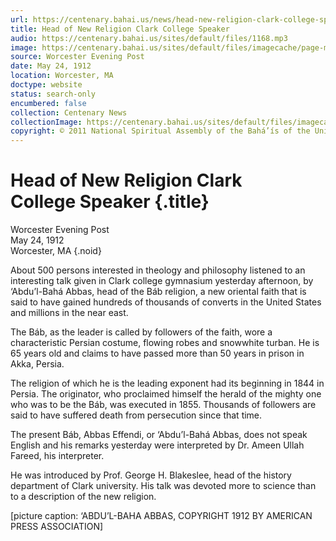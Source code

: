 ```yaml
---
url: https://centenary.bahai.us/news/head-new-religion-clark-college-speaker
title: Head of New Religion Clark College Speaker
audio: https://centenary.bahai.us/sites/default/files/1168.mp3
image: https://centenary.bahai.us/sites/default/files/imagecache/page-main-image/images/press_clippings/evening_post_after.png
source: Worcester Evening Post
date: May 24, 1912
location: Worcester, MA
doctype: website
status: search-only
encumbered: false
collection: Centenary News
collectionImage: https://centenary.bahai.us/sites/default/files/imagecache/theme-image/main_image/abdulbaha-overview-small_0.jpg
copyright: © 2011 National Spiritual Assembly of the Bahá’ís of the United States
---
```



# Head of New Religion Clark College Speaker {.title}

Worcester Evening Post  
May 24, 1912  
Worcester, MA
{.noid}  



About 500 persons interested in theology and philosophy listened to an interesting talk given in Clark college gymnasium yesterday afternoon, by ‘Abdu’l-Bahá Abbas, head of the Báb religion, a new oriental faith that is said to have gained hundreds of thousands of converts in the United States and millions in the near east.

The Báb, as the leader is called by followers of the faith, wore a characteristic Persian costume, flowing robes and snowwhite turban. He is 65 years old and claims to have passed more than 50 years in prison in Akka, Persia.

The religion of which he is the leading exponent had its beginning in 1844 in Persia. The originator, who proclaimed himself the herald of the mighty one who was to be the Báb, was executed in 1855. Thousands of followers are said to have suffered death from persecution since that time.

The present Báb, Abbas Effendi, or ‘Abdu’l-Bahá Abbas, does not speak English and his remarks yesterday were interpreted by Dr. Ameen Ullah Fareed, his interpreter.

He was introduced by Prof. George H. Blakeslee, head of the history department of Clark university. His talk was devoted more to science than to a description of the new religion.

\[picture caption: ‘ABDU’L-BAHA ABBAS, COPYRIGHT 1912 BY AMERICAN PRESS ASSOCIATION\]